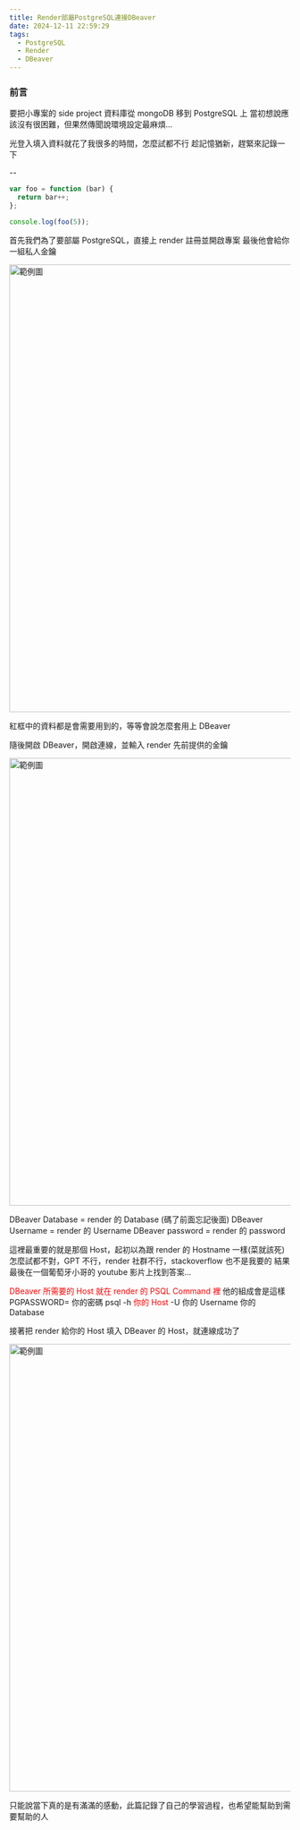 ```yaml
---
title: Render部屬PostgreSQL連接DBeaver
date: 2024-12-11 22:59:29
tags:
  - PostgreSQL
  - Render
  - DBeaver
---
```


### 前言

要把小專案的 side project 資料庫從 mongoDB 移到 PostgreSQL 上
當初想說應該沒有很困難，但果然傳聞說環境設定最麻煩...

<!--more-->

光登入填入資料就花了我很多的時間，怎麼試都不行
趁記憶猶新，趕緊來記錄一下

--

```js sample.js 測試
var foo = function (bar) {
  return bar++;
};

console.log(foo(5));
```

首先我們為了要部屬 PostgreSQL，直接上 render 註冊並開啟專案
最後他會給你一組私人金鑰

<img src="https://firebasestorage.googleapis.com/v0/b/theodore-s-blog.appspot.com/o/DBeaver%E9%80%A3%E6%8E%A5reder%20PosgreSQL%2Frender.jpg?alt=media&token=04666869-517d-41bd-9d86-f5d7e50de89a" alt="範例圖" width="800">

紅框中的資料都是會需要用到的，等等會說怎麼套用上 DBeaver

隨後開啟 DBeaver，開啟連線，並輸入 render 先前提供的金鑰

<img src="https://firebasestorage.googleapis.com/v0/b/theodore-s-blog.appspot.com/o/DBeaver%E9%80%A3%E6%8E%A5reder%20PosgreSQL%2FDBeaver.jpg?alt=media&token=87d45d06-2cf7-4e8d-85da-529baaae46de" alt="範例圖"  width="800">

DBeaver Database = render 的 Database (碼了前面忘記後面)
DBeaver Username = render 的 Username
DBeaver password = render 的 password

這裡最重要的就是那個 Host，起初以為跟 render 的 Hostname 一樣(菜就該死)
怎麼試都不對，GPT 不行，render 社群不行，stackoverflow 也不是我要的
結果最後在一個葡萄牙小哥的 youtube 影片上找到答案...

<font color=#FF0000>DBeaver 所需要的 Host 就在 render 的 PSQL Command 裡</font>
他的組成會是這樣
PGPASSWORD= 你的密碼 psql -h <font color=#FF0000>你的 Host</font> -U 你的 Username 你的 Database

接著把 render 給你的 Host 填入 DBeaver 的 Host，就連線成功了

<img src="https://firebasestorage.googleapis.com/v0/b/theodore-s-blog.appspot.com/o/DBeaver%E9%80%A3%E6%8E%A5reder%20PosgreSQL%2F1733928869828.jpg?alt=media&token=6151a54f-9c45-4cad-94fb-9e3690167177" alt="範例圖"  width="800">

只能說當下真的是有滿滿的感動，此篇記錄了自己的學習過程，也希望能幫助到需要幫助的人
